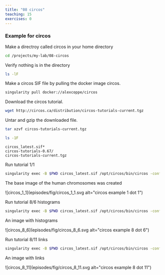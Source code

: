 ```yaml
---
title: "08 circos"
teaching: 15
exercises: 0
---
```


### Example for circos 

Make a directroy called circos in your home directory 

```bash
cd /projects/my-lab/08-circos
```

Verify nothing is in the directory

```bash
ls -lF
```

Make a circos SIF file by pulling the docker image circos.

```bash
singularity pull docker://alexcoppe/circos
```



Download the circos tutorial. 
```bash
wget http://circos.ca/distribution/circos-tutorials-current.tgz
```


Untar and gzip the downloaded file. 

```bash
tar xzvf circos-tutorials-current.tgz
```



```bash
ls -1F
```


```output
circos_latest.sif*
circos-tutorials-0.67/
circos-tutorials-current.tgz

```

Run tutorial 1/1

```bash
singularity exec -B $PWD circos_latest.sif /opt/circos/bin/circos -conf circos-tutorials-0.67/tutorials/1/1/circos.conf
```


The base image of the human chromosomes was created

![circos_1_1](episodes/fig/circos_1_1.svg alt="circos example 1 dot 1")


Run tutorial 8/6 histograms 

```bash
singularity exec -B $PWD circos_latest.sif /opt/circos/bin/circos -conf circos-tutorials-0.67/tutorials/8/6/circos.conf
```


An image with histograms

![circos_8_6](episodes/fig/circos_8_6.svg alt="circos example 8 dot 6")

Run tutorial 8/11 links

```bash
singularity exec -B $PWD circos_latest.sif /opt/circos/bin/circos -conf circos-tutorials-0.67/tutorials/8/11/circos.conf
```


An image with links

![circos_8_11](episodes/fig/circos_8_11.svg alt="circos example 8 dot 11")



